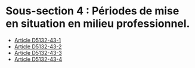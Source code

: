 # Sous-section 4 : Périodes de mise en situation en milieu professionnel.

* [Article D5132-43-1](./LEGIARTI000029775772.md)
* [Article D5132-43-2](./LEGIARTI000029775768.md)
* [Article D5132-43-3](./LEGIARTI000029775763.md)
* [Article D5132-43-4](./LEGIARTI000029775758.md)
